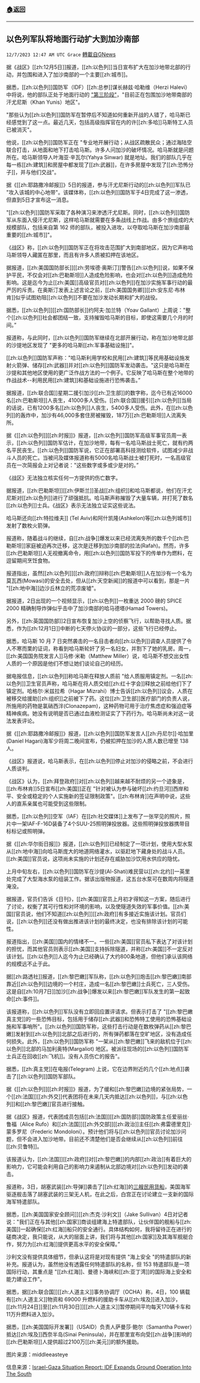 ###  [:house:返回](README.md)
---


## 以色列军队将地面行动扩大到加沙南部
`12/7/2023 12:47 AM UTC Grace` [轉載自GNews](https://gnews.org/articles/2080029)

据《战区》[[zh:12月5日]]报道，[[zh:以色列]]当日宣布扩大在加沙地带北部的行动，并包围和进入了加沙南部的一个主要[[zh:城市]]。

据悉，[[zh:以色列]]国防军（IDF）[[zh:总参]]谋长赫兹·哈勒维（Herzi Halevi）中将说，他的部队正处于地面行动的 ["第三阶段"](https://gnews.org/m/1864845)，"目前正在包围加沙地带南部的汗尤尼斯（Khan Yunis）地区"。

"那些认为[[zh:以色列]]国防军在暂停后不知道如何重新开战的人错了，哈马斯已经感觉到了这一点。最近几天，包括高级指挥官在内的许[[zh:多哈]]马斯特工人员已被消灭"。

他说，[[zh:以色列]]国防军正在 "专业地开展行动；从战区疏散民众；通过海陆空联合打击，从地面和地下打击哈马斯。许多人问加沙的破坏情况。哈马斯就是问题所在。哈马斯领导人叶海亚·辛瓦尔(Yahya Sinwar) 就是地址。我们的部队几乎在每一栋[[zh:建筑]]和房屋中都发现了[[zh:武器]]，在许多房屋中发现了[[zh:恐怖分子]]，并与他们交战"。

据《[[zh:耶路撒冷邮报]]》5日的报道，参与汗尤尼斯行动的[[zh:以色列]]军队已 "攻入该城的中心地带"。该媒体称，[[zh:以色列]]国防军于4日完成了这一渗透，但直到5日才宣布这一消息。

"[[zh:以色列]]国防军采取了各种演习来渗透汗尤尼斯。同时，[[zh:以色列]]国防军从东面入侵汗尤尼斯，这样哈马斯就需要在多条战线上作战。由多个旅组成的大规模部队，包括来自第 162 师的部队，被投入进攻，以夺取哈马斯在加沙南部最重要的[[zh:城市]]"。

《战区》称，[[zh:以色列]]国防军正在将攻击范围扩大到南部地区，因为它声称哈马斯领导人藏匿在那里，而且有许多人质被扣押在该地区。

据报道，[[zh:美国国防部长]][[zh:劳埃德·奥斯汀]]警告[[zh:以色列]]说，如果不保护平民，不仅会对[[zh:巴勒斯坦]]人造成危险影响，也会对[[zh:以色列]]造成危险影响。这是迄今为止[[zh:美国]]高级官员对[[zh:以色列]]在加沙实施军事行动的最严厉的斥责。在奥斯汀发表上述言论之前，[[zh:美国国务卿]][[zh:安东尼·布林肯]]似乎试图劝阻[[zh:以色列]]不要在加沙发动长期和扩大的战役。

据悉，[[zh:以色列]][[zh:国防部长]]约阿夫·加兰特（Yoav Gallant）上周说："整个[[zh:以色列]]社会都团结一致，支持摧毁哈马斯的目标，即使这需要几个月的时间。”

报道称，与此同时，[[zh:以色列]]国防军继续在北部开展行动，称在加沙地带北部的沙提地区发现了 "更多的哈马斯[[zh:军事基础设施]]"。

[[zh:以色列]]国防军声称："哈马斯利用学校和民用[[zh:建筑]]等民用基础设施发射火箭弹、储存[[zh:武器]]并对[[zh:以色列]]国防军发动袭击。"这只是哈马斯在沙提和其他地区使用的更广泛作战方法的一个例子。它反映了哈马斯在整个地带的作战战术\--利用民用[[zh:建筑]]和基础设施进行恐怖袭击。”

据报道，[[zh:联合国]]星期二援引加沙[[zh:卫生部]]的数字称，迄今已有近16000名[[zh:巴勒斯坦]]人丧生，41000多人受伤。[[zh:联合国]]援引[[zh:以色列]]当局的话说，已有1200多名[[zh:以色列]]人丧生，5400多人受伤。此外，在[[zh:以色列]]的轰炸中，加沙有46,000多套住房被摧毁，187万[[zh:巴勒斯坦]]人流离失所。

据《[[zh:以色列]][[zh:时报]]》报道，[[zh:以色列]]国防军高级军事官员周一表示，[[zh:以色列]]国防军估计，在加沙地带，每有一名哈马斯战士死亡，就有约两名平民丧生。[[zh:以色列]]国防军说，它正在部署高科技测绘软件，试图减少非战斗人员的死亡。当被问及媒体报道称有5000名哈马斯战士被打死时，一名高级官员在一次简报会上对记者说："这些数字或多或少是对的。”

《战区》无法独立核实任何一方提供的伤亡数字。

据报道，[[zh:巴勒斯坦]][[zh:伊斯兰]]圣战[[zh:组织]]和哈马斯都说，他们在汗尤尼斯对[[zh:以色列]]进行了顽强抵抗。哈马斯声称摧毁了大量车辆，并打死了数名[[zh:以色列]]士兵。《战区》表示无法独立证实这些说法。

哈马斯还向[[zh:特拉维夫]] (Tel Aviv)和阿什凯隆(Ashkelon)等[[zh:以色列城市]]发射了数枚火箭弹。

报道称，随着战斗的继续，自[[zh:战争]]爆发以来已经流离失所的数千个[[zh:巴勒斯坦]]家庭被迫再次迁移，这次是迁移到加沙南部的拉法(Rafah)。然而，许多[[zh:巴勒斯坦]]人无视撤离命令，用[[zh:以色列]]国防军投下的传单作为燃料，在逗留期间烹饪食物。

报道指出，虽然[[zh:以色列]][[zh:政府]]辩称[[zh:巴勒斯坦]]人在加沙有一个名为莫瓦西(Mowasi)的安全去处，但从[[zh:天空新闻]]的报道中可以看到，那是一片 "[[zh:地中海]]边沙丘林立的荒凉废墟"。

据报道，2日出现的一个视频显示，[[zh:以色列]]一枚重达 2000 磅的 SPICE 2000 精确制导炸弹似乎击中了加沙南部的哈马德塔(Hamad Towers)。

另外，[[zh:英国国防部]]2日宣布恢复加沙上空的侦察飞行，以帮助寻找人质。据悉，作为[[zh:12月1日]]中断的七天停火协议的一部分，这些飞行已经停止。

据悉，哈马斯 10 月 7 日突然袭击的一名目击者向[[zh:以色列]]调查人员提供了令人不寒而栗的证词，称看到哈马斯轮奸了另一名妇女，并割下了她的乳房。周一，[[zh:美国国务院发言人]]马修·米勒（Matthew Miller）说，哈马斯不想交出女性人质的一个原因是他们不想让她们谈论自己的经历。

据电报信息，[[zh:以色列]]称哈马斯在释放人质前 "给人质服用镇定剂。一名[[zh:以色列]]卫生官员声称，哈马斯在将人质交给[[zh:红十字会]]释放之前给他们下了镇定剂。哈格尔·米兹拉希（Hagar Mizrahi）博士告诉[[zh:以色列]]议会，人质在被移交给援助[[zh:组织]]之前被下了药。这位[[zh:卫生部]]医疗部门的负责人说，所施用的药物是氯硝西泮(Clonazepam)，这种药物可用于治疗焦虑症和强迫症等精神疾病。她没有说明是否已通过血液检测证实了下药行为。哈马斯尚未对这一说法发表评论。

据《[[zh:耶路撒冷邮报]]》报道，[[zh:以色列]]国防军发言人[[zh:丹尼尔]]·哈加里(Daniel Hagari)海军少将周二晚间宣布，仍被扣押在加沙的人质人数已增至 138 人。

《战区》报道说，哈马斯表示，在[[zh:以色列]]停止对加沙的侵略之前，不会进行人质谈判。

《战区》认为，[[zh:拜登政府]]对[[zh:以色列]]越来越不耐烦的另一个迹象是，[[zh:布林肯]]5日宣布[[zh:美国]]正在 "针对被认为参与破坏[[zh:约旦河]]西岸和平、安全或稳定的个人实施新的签证限制政策"。[[zh:布林肯]]在声明中说，这些人的直系亲属也可能受到这些限制。

据悉，[[zh:以色列]]空军（IAF）在[[zh:社交媒体]]上发布了一张罕见的照片，照片中一架IAF-F-16D装备了4个SUU-25照明弹投放器。这些照明弹投放器携带目标标记或照明弹。

据《[[zh:华尔街日报]]》报道，[[zh:以色列]]已经制定了一项计划，使用大型水泵从[[zh:地中海]]向哈马斯庞大的地道网络灌水，以驱赶地下藏身处的战斗人员。[[zh:美国]]官员说，这项尚未实施的计划还存在威胁加沙饮用水供应的隐忧。

上月中旬左右，[[zh:以色列]]国防军在沙提(Al-Shati)难民营以[[zh:北约]]一英里处完成了大型海水泵的组装工作。据该出版物报道，这五台水泵可在数周内将隧道淹没。

据报道，官员们告诉《日刊》，[[zh:美国]]官员上月初才得知这一方案，随后进行了讨论，权衡了其可行性和对环境的影响，以及使隧道失效的军事价值。[[zh:美国]]官员说，他们不知道[[zh:以色列]][[zh:政府]]有多接近实施该计划。官员们说，[[zh:以色列]]还没有做出推进该计划的最终决定，也没有排除该计划的可能性。

报道指出，[[zh:美国]]国内的情绪不一。一些[[zh:美国]]官员私下表达了对该计划的担忧，而其他官员则表示[[zh:美国]]支持拆除隧道，并称[[zh:美国]]不一定反对该计划。[[zh:以色列]]人迄今为止已经确认了大约800条地道，但他们承认该网络的规模远不止于此。

据[[zh:路透社]]报道，[[zh:黎巴嫩]]军队称，[[zh:以色列]]炮击[[zh:黎巴嫩]]南部靠近[[zh:以色列]]边境的一个村庄，造成一名[[zh:黎巴嫩]]士兵死亡，三人受伤。这是自[[zh:10月7日]]加沙[[zh:战争]]爆发以来[[zh:黎巴嫩]]军队发生的第一起致命[[zh:事件]]。

该报道称，[[zh:以色列]]军队没有立即回应置评请求。但表示打击了 "[[zh:黎巴嫩真主党]]的一些恐怖目标，包括用于储存[[zh:武器]]和恐怖特工使用的恐怖基础设施和军事哨所"。[[zh:以色列]]国防军称，这些打击行动是在数枚弹药从[[zh:黎巴嫩]]发射到[[zh:以色列]]北部之后进行的，所有弹药都落在空旷地区，没有造成任何损失。此外，[[zh:以色列]]国防军称 "一架从[[zh:黎巴嫩]]飞来的敌机位于[[zh:以色列]]北部的马加利奥特(Margaliot) 地区。被派往现场的[[zh:以色列]]国防军士兵正在回收[[zh:飞机]]。没有人员伤亡的报告"。

据悉，[[zh:真主党]]在电报(Telegram) 上说，它在边界附近的几个[[zh:地点]]袭击了[[zh:以色列]]国防军部队。

据《[[zh:以色列]][[zh:时报]]》报道，为了缓和[[zh:黎巴嫩]]边境的紧张局势，一个[[zh:法国]][[zh:外交]]代表团将在未来几天内抵达[[zh:以色列]]，与[[zh:以色列]]和[[zh:黎巴嫩]]官员进行接触。

据《战区》报道，代表团成员包括[[zh:法国]][[zh:国防部]]国防政策主任爱丽丝·鲁福（Alice Rufo）和[[zh:法国]][[zh:外交部]][[zh:政治]]主任[[zh:弗雷德里克]]·蒙多罗尼（Frederic Mondoloni）。预计他们将与[[zh:以色列]]官员讨论加沙问题，但不会进入加沙地带。目前还不清楚他们是否会继续从[[zh:以色列]]前往[[zh:贝鲁特]]。

该报道认为，[[zh:法国]][[zh:政府]]对[[zh:黎巴嫩]]的内部[[zh:政治]]有着巨大的影响力，它可能会利用自己的影响力来遏制从北部边境对[[zh:以色列]]发动的袭击。

报道称，3日，胡塞武装[[zh:导弹]]袭击了[[zh:红海]]的[三艘民用货船](https://gnews.org/m/2067439)，美国海军驱逐舰击落了胡塞武装的三架无人机，在此之后，白宫正在讨论建立一支新的国际海军特遣部队。

据悉，[[zh:美国国家安全顾问]][[zh:杰克·沙利文]]（Jake Sullivan）4日对记者说："我们正在与其他[[zh:国家]]商谈组建海上特遣部队，让伙伴国的舰船与[[zh:美国]]一起确保[[zh:红海]]船只的安全通行。具体结构如何，我将留待正在进行的磋商决定，我只能说，从大的层面上讲，我们将与其他[[zh:国家]]及其海军舰艇合作，努力为[[zh:红海]]提供更高水平的安全保障。”

沙利文没有提供具体细节，但承认这将是对现有提供 "海上安全 "的特遣部队的新补充。报道认为，虽然他没有透露任何特遣部队的名称，但 153 特遣部队是一项国际行动，其重点是 "[[zh:红海]]、曼德卜海峡和[[zh:亚丁湾]]的国际海上安全和能力建设工作"。

据悉，据[[zh:联合国]][[zh:人道主义]]事务协调厅（OCHA）称，4日，100 辆载有[[zh:人道主义]]物资和 69000 升燃料的援助卡车从[[zh:埃及]]进入加沙，[[zh:11月24日]]至[[zh:11月30日]][[zh:人道主义]]暂停期间平均每天170辆卡车和11万升燃料进入加沙。

据悉，[[zh:美国国际开发署]]（USAID）负责人萨曼莎·鲍尔（Samantha Power）抵达[[zh:埃及]]西奈半岛(Sinai Peninsula)，并在那里宣布向受[[zh:战争]]影响的[[zh:巴勒斯坦]]人提供超过2100万[[zh:美元]]的额外援助。

图片来源：middleeasteye

信息来源：[Israel-Gaza Situation Report: IDF Expands Ground Operation Into The South](https://www.thedrive.com/the-war-zone/israel-gaza-situation-report-idf-expands-operation-into-south)
